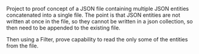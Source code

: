 Project to proof concept of a JSON file containing multiple JSON entities concatenated into a single file.
The point is that JSON entities are not written at once in the file, so they cannot be written in a json collection, so then need to be appended to the existing file.

Then using a Filter, prove capability to read the only some of the entities from the file.
